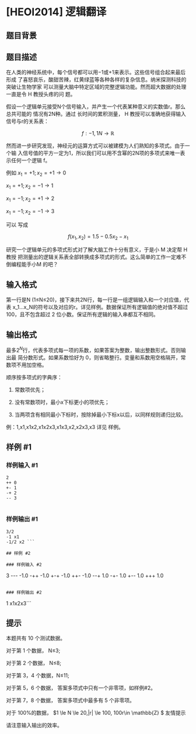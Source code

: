 # [HEOI2014] 逻辑翻译

## 题目背景



## 题目描述

在人类的神经系统中，每个信号都可以用−1或+1来表示。这些信号组合起来最后形成 了喜怒哀乐，酸甜苦辣，红黄绿蓝等各种各样的复杂信息。纳米探测科技的突破让生物学家 可以测量大脑中特定区域的完整逻辑功能。然而超大数据的处理一直是令 H 教授头疼的问 题。

假设一个逻辑单元接受N个信号输入，并产生一个代表某种意义的实数值r。那么总共可能的 情况有2N种。通过 长时间的累积测量， H 教授可以准确地获得输入信号与r的关系表：

$$f :{-1,1}N \to \mathbb{R} $$

然而进一步研究发现，神经元的运算方式可以被建模为人们熟知的多项式。由于一个输 入信号值的平方一定为1，所以我们可以用不含幂的2N项的多项式来唯一表示任何一个逻辑 f。

例如
$x_1=+1; x_2=+1 \to 0$

$x_1=+1; x_2=-1 \to 1$

$x_1=-1; x_2=+1 \to 2$

$x_1=-1; x_2=-1 \to 3$

可以 写成

$$f(x_1,x_2)=1.5-0.5x_2-x_1$$

研究一个逻辑单元的多项式形式对了解大脑工作十分有意义，于是小 M 决定帮 H 教授 把测量出的逻辑关系表全部转换成多项式的形式。这么简单的工作一定难不倒编程能手小M 的吧？


## 输入格式

第一行是N (1≤N≤20)，接下来共2N行，每一行是一组逻辑输入和一个对应值，代表 x\_1...x\_N的符号以及对应的r。详见样例。数据保证所有逻辑值的绝对值不超过100，且不包含超过 2 位小数。保证所有逻辑的输入串都互不相同。


## 输出格式

最多$2^N$行，代表多项式每一项的系数，如果答案为整数，输出整数形式。否则输出最 简分数形式。如果系数恰好为 0，则省略整行。变量和系数用空格隔开，常数项不用加空格。

顺序按多项式的字典序：

1. 常数项优先；

2. 没有常数项时，最小x下标更小的项优先；

3. 当两项含有相同最小下标时，按除掉最小下标x以后，以同样规则递归比较。

例：1,x1,x1x2,x1x2x3,x1x3,x2,x2x3,x3 详见 样例。


## 样例 #1

### 样例输入 #1
```
2 
++ 0 
+- 1 
-+ 2 
-- 3 
 
```

### 样例输出 #1

```
3/2 
-1 x1 
-1/2 x2 ```

## 样例 #2

### 样例输入 #2
```
3 
--- -1.0
-++ -1.0
+-+ -1.0
++- -1.0
--+ 1.0
-+- 1.0
+-- 1.0
+++ 1.0
```

### 样例输出 #2

```
1 x1x2x3```

## 提示

本题共有 10 个测试数据。

对于第 1 个数据， N≤3;

对于第 2 个数据， N≤8;

对于第 3，4 个数据，N≤11;

对于第 5，6 个数据， 答案多项式中只有一个非零项，如样例#2。

对于第 7，8 个数据， 答案多项式中最多有 5 个非零项。

对于 100%的数据， $1 \le N \le 20,|r| \le 100, 100r\in \mathbb{Z} $
友情提示

请注意输入输出的效率。

